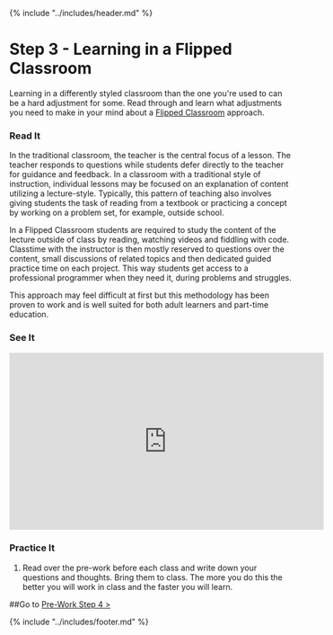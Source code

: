 {% include "../includes/header.md" %}

# Step 3 - Learning in a Flipped Classroom
<!-- This is how each subject should be introduced. Give the students structure so they know they can start trusting the process sooner!  -->
Learning in a differently styled classroom than the one you're used to can be a hard adjustment for some. Read through and learn what adjustments you need to make in your mind about a [Flipped Classroom](https://www.heacademy.ac.uk/knowledge-hub/flipped-learning-0) approach. 

### Read It
<!-- Give them our writting of the subject then link to a few articles: Medium, Wikipedia, CSS-Tricks, W3S, MozillaDev, etc... that help give more perspective on the subject  -->
In the traditional classroom, the teacher is the central focus of a lesson. The teacher responds to questions while students defer directly to the teacher for guidance and feedback. In a classroom with a traditional style of instruction, individual lessons may be focused on an explanation of content utilizing a lecture-style. Typically, this pattern of teaching also involves giving students the task of reading from a textbook or practicing a concept by working on a problem set, for example, outside school.

In a Flipped Classroom students are required to study the content of the lecture outside of class by reading, watching videos and fiddling with code. Classtime with the instructor is then mostly reserved to questions over the content, small discussions of related topics and then dedicated guided practice time on each project. This way students get access to a professional programmer when they need it, during problems and struggles. 

This approach may feel difficult at first but this methodology has been proven to work and is well suited for both adult learners and part-time education. 

### See It
<!-- Can be a video on youTube as long as it doesn't go to another code school. Eventually all video content should come from ACA. -->
<iframe width="560" height="315" src="https://www.youtube.com/embed/BCIxikOq73Q" frameborder="0" allow="autoplay; encrypted-media" allowfullscreen></iframe>

### Practice It
1. Read over the pre-work before each class and write down your questions and thoughts. Bring them to class. The more you do this the better you will work in class and the faster you will learn. 

##Go to [Pre-Work Step 4 >](04Prep.md)

{% include "../includes/footer.md" %}
